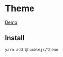 # Theme

[Demo](https://humble.js.org/pkg/theme/demo)

## Install

```
yarn add @humblejs/theme
```
